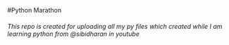 #Python Marathon

###### This repo is created for uploading all my py files which created while I am learning python from @sibidharan in youtube
